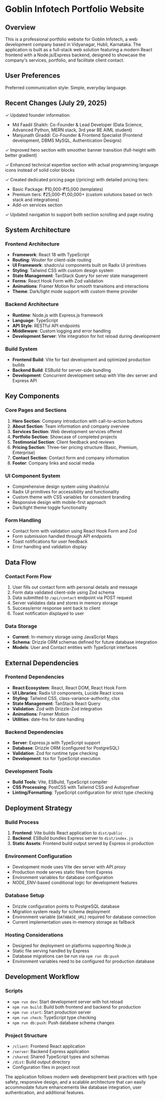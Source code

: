 # Goblin Infotech Portfolio Website

## Overview

This is a professional portfolio website for Goblin Infotech, a web development company based in Vidyanagar, Hubli, Karnataka. The application is built as a full-stack web solution featuring a modern React frontend with a Node.js/Express backend, designed to showcase the company's services, portfolio, and facilitate client contact.

## User Preferences

Preferred communication style: Simple, everyday language.

## Recent Changes (July 29, 2025)

✓ Updated founder information:
  - Md Faadil Shaikh: Co-Founder & Lead Developer (Data Science, Advanced Python, MERN stack, 3rd year BE AIML student)
  - Manjunath Giraddi: Co-Founder & Frontend Specialist (Frontend development, DBMS MySQL, Authentication Designs)

✓ Improved hero section with smoother banner transition (full-height with better gradient)

✓ Enhanced technical expertise section with actual programming language icons instead of solid color blocks

✓ Created dedicated pricing page (/pricing) with detailed pricing tiers:
  - Basic Package: ₹10,000-₹15,000 (templates)
  - Premium tiers: ₹25,000-₹1,00,000+ (custom solutions based on tech stack and integrations)
  - Add-on services section

✓ Updated navigation to support both section scrolling and page routing

## System Architecture

### Frontend Architecture
- **Framework**: React 18 with TypeScript
- **Routing**: Wouter for client-side routing
- **UI Framework**: shadcn/ui components built on Radix UI primitives
- **Styling**: Tailwind CSS with custom design system
- **State Management**: TanStack Query for server state management
- **Forms**: React Hook Form with Zod validation
- **Animations**: Framer Motion for smooth transitions and interactions
- **Theme**: Dark/light mode support with custom theme provider

### Backend Architecture
- **Runtime**: Node.js with Express.js framework
- **Language**: TypeScript
- **API Style**: RESTful API endpoints
- **Middleware**: Custom logging and error handling
- **Development Server**: Vite integration for hot reload during development

### Build System
- **Frontend Build**: Vite for fast development and optimized production builds
- **Backend Build**: ESBuild for server-side bundling
- **Development**: Concurrent development setup with Vite dev server and Express API

## Key Components

### Core Pages and Sections
1. **Hero Section**: Company introduction with call-to-action buttons
2. **About Section**: Team information and company overview
3. **Services Section**: Web development services offered
4. **Portfolio Section**: Showcase of completed projects
5. **Testimonial Section**: Client feedback and reviews
6. **Pricing Section**: Three-tier pricing structure (Basic, Premium, Enterprise)
7. **Contact Section**: Contact form and company information
8. **Footer**: Company links and social media

### UI Component System
- Comprehensive design system using shadcn/ui
- Radix UI primitives for accessibility and functionality
- Custom theme with CSS variables for consistent branding
- Responsive design with mobile-first approach
- Dark/light theme toggle functionality

### Form Handling
- Contact form with validation using React Hook Form and Zod
- Form submission handled through API endpoints
- Toast notifications for user feedback
- Error handling and validation display

## Data Flow

### Contact Form Flow
1. User fills out contact form with personal details and message
2. Form data validated client-side using Zod schema
3. Data submitted to `/api/contact` endpoint via POST request
4. Server validates data and stores in memory storage
5. Success/error response sent back to client
6. Toast notification displayed to user

### Data Storage
- **Current**: In-memory storage using JavaScript Maps
- **Schema**: Drizzle ORM schemas defined for future database integration
- **Models**: User and Contact entities with TypeScript interfaces

## External Dependencies

### Frontend Dependencies
- **React Ecosystem**: React, React DOM, React Hook Form
- **UI Libraries**: Radix UI components, Lucide React icons
- **Styling**: Tailwind CSS, class-variance-authority, clsx
- **State Management**: TanStack React Query
- **Validation**: Zod with Drizzle-Zod integration
- **Animations**: Framer Motion
- **Utilities**: date-fns for date handling

### Backend Dependencies
- **Server**: Express.js with TypeScript support
- **Database**: Drizzle ORM (configured for PostgreSQL)
- **Validation**: Zod for runtime type checking
- **Development**: tsx for TypeScript execution

### Development Tools
- **Build Tools**: Vite, ESBuild, TypeScript compiler
- **CSS Processing**: PostCSS with Tailwind CSS and Autoprefixer
- **Linting/Formatting**: TypeScript configuration for strict type checking

## Deployment Strategy

### Build Process
1. **Frontend**: Vite builds React application to `dist/public`
2. **Backend**: ESBuild bundles Express server to `dist/index.js`
3. **Static Assets**: Frontend build output served by Express in production

### Environment Configuration
- Development mode uses Vite dev server with API proxy
- Production mode serves static files from Express
- Environment variables for database configuration
- NODE_ENV-based conditional logic for development features

### Database Setup
- Drizzle configuration points to PostgreSQL database
- Migration system ready for schema deployment
- Environment variable (`DATABASE_URL`) required for database connection
- Current implementation uses in-memory storage as fallback

### Hosting Considerations
- Designed for deployment on platforms supporting Node.js
- Static file serving handled by Express
- Database migrations can be run via `npm run db:push`
- Environment variables need to be configured for production database

## Development Workflow

### Scripts
- `npm run dev`: Start development server with hot reload
- `npm run build`: Build both frontend and backend for production
- `npm run start`: Start production server
- `npm run check`: TypeScript type checking
- `npm run db:push`: Push database schema changes

### Project Structure
- `/client`: Frontend React application
- `/server`: Backend Express application
- `/shared`: Shared TypeScript types and schemas
- `/dist`: Build output directory
- Configuration files in project root

The application follows modern web development best practices with type safety, responsive design, and a scalable architecture that can easily accommodate future enhancements like database integration, user authentication, and additional features.